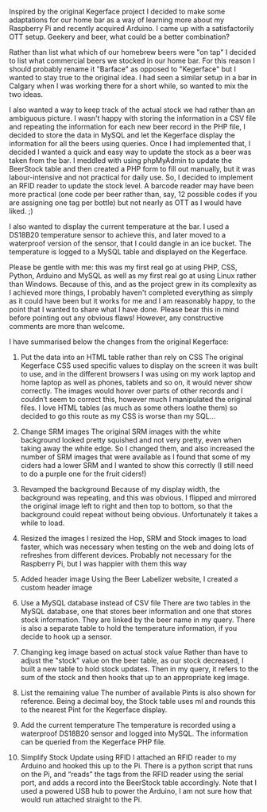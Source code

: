 Inspired by the original Kegerface project</a> I decided to make some adaptations for our home bar as a way of learning more about my Raspberry Pi and recently acquired Arduino.  I came up with a satisfactorily OTT setup.  Geekery and beer, what could be a better combination?  

Rather than list what which of our homebrew beers were "on tap" I decided to list what commercial beers we stocked in our home bar.  For this reason I should probably rename it "Barface" as opposed to "Kegerface" but I wanted to stay true to the original idea.  I had seen a similar setup in a bar in Calgary when I was working there for a short while, so wanted to mix the two ideas.
 
I also wanted a way to keep track of the actual stock we had rather than an ambiguous picture.  I wasn't happy with storing the information in a CSV file and repeating the information for each new beer record in the PHP file, I decided to store the data in MySQL and let the Kegerface display the information for all the beers using queries.  Once I had implemented that, I decided I wanted a quick and easy way to update the stock as a beer was taken from the bar.  I meddled with using phpMyAdmin to update the BeerStock table and then created a PHP form to fill out manually, but it was labour-intensive and not practical for daily use.  So, I decided to implement an RFID reader to update the stock level.  A barcode reader may have been more practical (one code per beer rather than, say, 12 possible codes if you are assigning one tag per bottle) but not nearly as OTT as I would have liked. ;)
 
I also wanted to display the current temperature at the bar.  I used a DS18B20 temperature sensor to achieve this, and later moved to a waterproof version of the sensor, that I could dangle in an ice bucket.  The temperature is logged to a MySQL table and displayed on the Kegerface.

Please be gentle with me: this was my first real go at using PHP, CSS, Python, Arduino and MySQL as well as my first real go at using Linux rather than Windows.  Because of this, and as the project grew in its complexity as I achieved more things, I probably haven't completed everything as simply as it could have been but it works for me and I am reasonably happy, to the point that I wanted to share what I have done.  Please bear this in mind before pointing out any obvious flaws!  However, any constructive comments are more than welcome.

I have summarised below the changes from the original Kegerface:

1. Put the data into an HTML table rather than rely on CSS
The original Kegerface CSS used specific values to display on the screen it was built to use, and in the different browsers I was using on my work laptop and home laptop as well as phones, tablets and so on, it would never show correctly.  The images would hover over parts of other records and I couldn’t seem to correct this, however much I manipulated the original files.  I love HTML tables (as much as some others loathe them) so decided to go this route as my CSS is worse than my SQL…

2. Change SRM images
The original SRM images with the white background looked pretty squished and not very pretty, even when taking away the white edge.  So I changed them, and also increased the number of SRM images that were available as I found that some of my ciders had a lower SRM and I wanted to show this correctly (I still need to do a purple one for the fruit ciders!)

3. Revamped the background
Because of my display width, the background was repeating, and this was obvious.  I flipped and mirrored the original image left to right and then top to bottom, so that the background could repeat without being obvious.  Unfortunately it takes a while to load.

4. Resized the images
I resized the Hop, SRM and Stock images to load faster, which was necessary when testing on the web and doing lots of refreshes from different devices.  Probably not necessary for the Raspberry Pi, but I was happier with them this way

5. Added header image
Using the Beer Labelizer website, I created a custom header image

6. Use a MySQL database instead of CSV file
There are two tables in the MySQL database, one that stores beer information and one that stores stock information.  They are linked by the beer name in my query.  There is also a separate table to hold the temperature information, if you decide to hook up a sensor.

7. Changing keg image based on actual stock value
Rather than have to adjust the "stock" value on the beer table, as our stock decreased, I built a new table to hold stock updates.  Then in my query, it refers to the sum of the stock and then hooks that up to an appropriate keg image.

8. List the remaining value
The number of available Pints is also shown for reference.  Being a decimal boy, the Stock table uses ml and rounds this to the nearest Pint for the Kegerface display.

9. Add the current temperature
The temperature is recorded using a waterproof DS18B20 sensor and logged into MySQL.  The information can be queried from the Kegerface PHP file.

10. Simplify Stock Update using RFID
I attached an RFID reader to my Arduino and hooked this up to the Pi.  There is a python script that runs on the Pi, and “reads” the tags from the RFID reader using the serial port, and adds a record into the BeerStock table accordingly.  Note that I used a powered USB hub to power the Arduino, I am not sure how that would run attached straight to the Pi.
